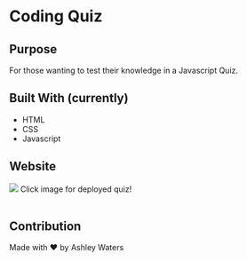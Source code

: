 # Coding Quiz

## Purpose
For those wanting to test their knowledge in a Javascript Quiz.

## Built With (currently)
* HTML
* CSS
* Javascript

## Website
<a href="https://aishels.github.io/cautious-pancake-quiz/"><img src=https://i.imgur.com/1VULb0d.jpg></a>
Click image for deployed quiz!
<br>
<br>

## Contribution
Made with ♥ by Ashley Waters
